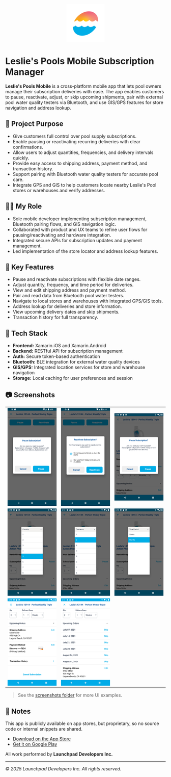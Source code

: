<p align="center">
  <img src="./screenshots/app-icon.png" alt="App Icon" width="120" />
</p>

# Leslie's Pools Mobile Subscription Manager

**Leslie's Pools Mobile** is a cross-platform mobile app that lets pool owners manage their subscription deliveries with ease. The app enables customers to pause, reactivate, adjust, or skip upcoming shipments, pair with external pool water quality testers via Bluetooth, and use GIS/GPS features for store navigation and address lookup.

## 🔹 Project Purpose

- Give customers full control over pool supply subscriptions.
- Enable pausing or reactivating recurring deliveries with clear confirmations.
- Allow users to adjust quantities, frequencies, and delivery intervals quickly.
- Provide easy access to shipping address, payment method, and transaction history.
- Support pairing with Bluetooth water quality testers for accurate pool care.
- Integrate GPS and GIS to help customers locate nearby Leslie's Pool stores or warehouses and verify addresses.

## 🧑‍💼 My Role

- Sole mobile developer implementing subscription management, Bluetooth pairing flows, and GIS navigation logic.
- Collaborated with product and UX teams to refine user flows for pausing/reactivating and hardware integration.
- Integrated secure APIs for subscription updates and payment management.
- Led implementation of the store locator and address lookup features.

## 🚀 Key Features

- Pause and reactivate subscriptions with flexible date ranges.
- Adjust quantity, frequency, and time period for deliveries.
- View and edit shipping address and payment method.
- Pair and read data from Bluetooth pool water testers.
- Navigate to local stores and warehouses with integrated GPS/GIS tools.
- Address lookup for deliveries and store information.
- View upcoming delivery dates and skip shipments.
- Transaction history for full transparency.

## 🧰 Tech Stack

- **Frontend:** Xamarin.iOS and Xamarin.Android
- **Backend:** RESTful API for subscription management
- **Auth:** Secure token-based authentication
- **Bluetooth:** BLE integration for external water quality devices
- **GIS/GPS:** Integrated location services for store and warehouse navigation
- **Storage:** Local caching for user preferences and session 

## 📷 Screenshots

<table>
  <tr>
    <td align="center">
      <img src="./screenshots/leslies-pools-01.png" alt="Pause subscription confirmation dialog" width="200"/>
    </td>
    <td align="center">
      <img src="./screenshots/leslies-pools-02.png" alt="Reactivate subscription with options" width="200"/>
    </td>
    <td align="center">
      <img src="./screenshots/leslies-pools-03.png" alt="Pause subscription confirmation inline" width="200"/>
    </td>
  </tr>
  <tr>
    <td align="center">
      <img src="./screenshots/leslies-pools-04.png" alt="Quantity selector for subscription" width="200"/>
    </td>
    <td align="center">
      <img src="./screenshots/leslies-pools-05.png" alt="Frequency selector for delivery interval" width="200"/>
    </td>
    <td align="center">
      <img src="./screenshots/leslies-pools-06.png" alt="Time period selector: weeks or months" width="200"/>
    </td>
  </tr>
  <tr>
    <td align="center">
      <img src="./screenshots/leslies-pools-07.png" alt="Manage subscription details: shipping, payment, transaction history" width="200"/>
    </td>
    <td align="center">
      <img src="./screenshots/leslies-pools-08.png" alt="Upcoming delivery dates with skip option" width="200"/>
    </td>
  </tr>
</table>

> See the [screenshots folder](./screenshots/) for more UI examples.

## 🔐 Notes

This app is publicly available on app stores, but proprietary, so no source code or internal snippets are shared.

- [Download on the App Store](https://apps.apple.com/us/app/leslies-pool-care/id1376878954)
- [Get it on Google Play](https://play.google.com/store/apps/details?id=com.lesliespool.mobile&hl=en_US)

All work performed by **Launchpad Developers Inc.**

---

_© 2025 Launchpad Developers Inc. All rights reserved._
